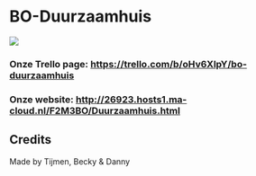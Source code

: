 # BO-Duurzaamhuis

![](logo.png)



### Onze Trello page: https://trello.com/b/oHv6XlpY/bo-duurzaamhuis

### Onze website: http://26923.hosts1.ma-cloud.nl/F2M3BO/Duurzaamhuis.html
Credits
----
Made by Tijmen, Becky & Danny
